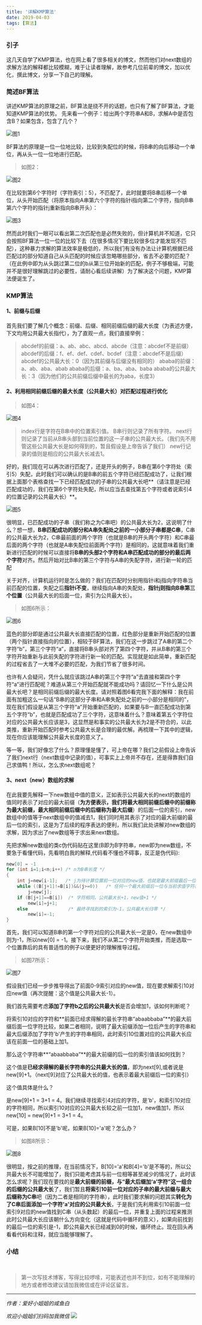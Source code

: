 ```yaml
---
title: '详解KMP算法'
date: 2019-04-03
tags: [算法]
---
```



### **引子**
这几天自学了KMP算法，也在网上看了很多相关的博文，然而他们对next数组的求解方法的解释都比较模糊，难于让读者理解，故参考几位前辈的博文，加以优化，撰此博文，分享一下自己的理解。
  <!--more-->
### **简述BF算法**

讲述KMP算法的原理之前，BF算法是绕不开的话题，也只有了解了BF算法，才能知道KMP算法的优势。
先来看一个例子：给出两个字符串A和B，求解A中是否包含B？如果包含，包含了几个？

![图1][1]

BF算法的原理是一位一位地比较，比较到失配位的时候，将B串的向后移动一个单位，再从头一位一位地进行匹配。

> 如图2：

![图2][2]

在比较到第6个字符时（字符索引：5），不匹配了，此时就要将B串后移一个单位，从头开始匹配（将原本指向A串第六个字符的指针i指向第二个字符，指向B串第六个字符的指针j重新指向B串开头）：

![图3][3]

然而此时我们一眼可以看出第二次匹配也是必然失败的，但计算机并不知道，它只会按照BF算法一位一位的比较下去（在很多情况下要比较很多位才能发现不匹配），这种暴力求解的算法效率是极低的，所以我们有没有办法让计算机根据已经匹配过的部分知道自己从头匹配的时候应该忽略哪些部分，省去不必要的匹配？（在此例中即为从头跳过第二位的b从第三位开始新的匹配，例子不够极端，可能并不是很好理解跳过的必要性，请耐心看后续讲解）为了解决这个问题，KMP算法便诞生了。

### **KMP算法**
#### **1、前缀与后缀**
首先我们要了解几个概念：前缀、后缀、相同前缀后缀的最大长度（为表述方便，下文均用公共最大长指代），为了直观一点，我们直接举例：

>abcdef的前缀：a、ab、abc、abcd、abcde（注意：abcdef不是前缀）
abcdef的后缀：f、ef、def、cdef、bcdef（注意：abcdef不是后缀）
abcdef的公共最大长：0（因为其前缀与后缀没有相同的）
ababa的前缀：a、ab、aba、abab
ababa的后缀：a、ba、aba、baba
ababa的公共最大长：3（因为他们的公共前缀后缀中最长的为aba，长度3）
#### **2、利用相同前缀后缀的最大长度（公共最大长）对匹配过程进行优化**
> 如图4：

![图4][11]

>index行是字符在B串中的位置索引值。
B串行则记录了所有字符。
next行则记录了当前从B串头部到当前位置的这一子串的公共最大长。（我们先不用管这些公共最大长是如何得到的，暂且假设是上帝告诉了我们）
new行记录的值则是相应的公共最大长减去1。



好的，我们现在可以再次进行匹配了，还是开头的例子，B串在第6个字符处（索引5）失配，此时我们可以确认的是B串的前五个字符已经匹配成功了，让我们根据上面那个表格查找一下已经匹配成功的子串的公共最大长吧**（请注意是已经匹配成功的，我们在第6个字符处失配，所以应当去查找第五个字符或者说索引4的位置记录的公共最大长）**。

 ![图5][5]   

很明显，已匹配成功的子串（我们称之为C串吧）的公共最大长为2，这说明了什么？想一想，**B串匹配成功的部分和A串失配处之前的一小部分子串都是C串**，C串的公共最大长为2，C串最前面的两个字符（也就是B串的开头两个字符）和C串最后面的两个字符（也就是A串失配位前面两个字符）是相同的，这就意味着我们重新进行匹配的时候可以直接将**B串的头部2个字符和A串匹配成功的部分的最后两个字符**对齐。然后开始对比B串的第三个字符与A串的失配字符，进行新一轮的匹配
       
关于对齐，计算机运行时是怎么做的？我们在匹配时分别用指针i和j指向字符串当前匹配的位置，失配之后**指针i不变**，继续指向A串的失配处，**指针j则指向B串第三个位置**（公共最大长的后面一位，索引为公共最大长）。

> 如图6所示：

![图6][6]



蓝色的部分即是通过公共最大长直接匹配的位置，红色部分是重新开始匹配的位置（两个指针直接指向的位置），相较于BF算法，我们在这一步跳过了A串的第二个字符“b”，第三个字符“a”，直接将B串头部对齐了第四个字符，并从B串的第三个字符开始重新与此前失配的字符进行新一轮的匹配。实现就是如此简单，重新匹配的过程省去了一大堆不必要的匹配，为我们节省了很多时间。

也许有人会疑问，凭什么就应该跳过A串的第三个字符“a”去直接和第四个字符“a”进行匹配呢？难道从第三个开始匹配就不能成功吗？请回忆一下什么是公共最大长吧？是相同前缀后缀的最大长度。请对照着图6看完我下面的解释：我在前面有加粗这么一句话“B串的这部分子串和A串失配处之前的一小部分是相同的”，现在我们假设是从第三个字符“a”开始重新匹配的，如果要与B一直匹配成功到第五个字符“b”，也就是匹配成功了三个字符，这意味着什么？意味着第五个字符位对应的公共最大长应该是3，这显然是和事实的公共最大长为2是不符合的，以此类推，重新开始匹配时参考公共最大长是合理的最优解。再梳理一下其中的逻辑，现在你应该能理解公共最大长度的意义了。



等一等，我们好像忘了什么？原理懂是懂了，可上帝在哪？我们之前假设上帝告诉了我们next行（next数组中记录的值），可事实上上帝并不存在，还是得靠我们自己求值鸭！所以，怎么求next数组呢？

#### **3、next（new）数组的求解**
在此我要先解释一下new数组中值的意义，正如表示公共最大长的next的数组的值同时表示了对应的最大前缀（**为方便表示，我们将最大相同前缀后缀中的前缀称为最大前缀，最大相同前缀后缀中的后缀称为最大后缀**）的后面一位的索引，new数组中的值等于next数组中的值减去1，我们同时用其表示了对应的最大前缀的最后一位的索引，这是为了后续的程序表达的便利，所以我们此处讲解对new数组的求解，因为求出了new数组等于求出来next数组。

先把求解new数组的类c伪代码贴在这里(B即为B字符串，new即为new数组，不要急于看懂代码，先看明白我的解释,代码看不懂也不碍事，反正是伪代码):
```c
new[0] = -1
for (int i=1;i<n;i++) /* n为B串长度 */
{
    int j=new[i-1];   /* j为待计算位置前一位对应的new值，也就是最大前缀最后一位对应的索引 */
    while ((B[j+1]!=B[i])&&(j>=0))   /* 任何一个最大前缀后一位与当前求值字符相同时或者向前继续寻找的索引为-1时停止循环 */
        j=new[j];
    if (B[j+1]==B[i])  /* 字符相同，公共最大长+1，new值+1 */
        new[i]=j+1;
    else               /* 最终寻找到的索引为-1，公共最大长归零 */
        new[i]=-1;
}
```
首先，我们可以知道B串的第一个字符对应的公共最大长一定是0，在new数组中则为-1，所以new[0] = -1。接下来，我们不从第二个字符开始类推，而是选取一个位置靠后的具有普适性的例子以便更好的理解推导过程。

> 如图7所示：

![图7][7]
       
假设我们已经一步步推导得出了前面0-9索引对应的new值，现在要求解索引10对应new值（再次提醒：这个值是公共最大长-1）。

我们首先需要考虑**添加了字符b之后的公共最大长**是否会增加1，该如何判断呢？

将索引10对应的字符和**前面已经求得解的最长字符串“abaabbaba”**的最大前缀后面一位字符比较，如果二者相同，说明了最大前缀添加一位后产生的字符串和最大后缀添加了字符'b'产生的字符串相同，此时索引10位置对应的公共最大长应该在前面一位的基础上加1。

那么这个字符串**“abaabbaba”**的最大前缀的后一位的索引值该如何找到？

这个值是**已经求得解的最长字符串的公共最大长的值**，即为next[9],或者说是new[9]+1。（next[9]对应了公共最大长的值，也表示着最大前缀后一位的索引）

这个值具体是什么？

是new[9]+1 = 3+1 = 4。我们继续寻找索引4对应的字符，是'b'，和索引10对应的字符相同，所以索引10对应的公共最大长较之前一位加1，new值加1，所以new[10] = new[9]+1 = 3+1 = 4。

可是，如果B[10]不是'b'呢，如果B[10]='a'呢？怎么办？

> 如图8所示：

![图8][8]
       
很明显，按之前的推理，在当前情况下，B[10]='a'和B[4]='b'是不等的，所以公共最大长不可能增加了，我们只能考虑其与前一位相等甚至减少的情况了，此时该怎么求呢？我们现在要找的是**最大前缀的前缀，与“最大后缀加‘a’字符”这一组合的后缀的公共最大长**了，我们暂且**将索引10前一位对应的子串的最大前缀与最大后缀称为C串**吧（因为二者是相同的字符串），此时我们要求解的问题其实**转化为了C串后面添加一个字符'a'对应的公共最大长**，于是我们先利用索引10前面一位索引9对应的new值找到C串（从头数起）的最后一位，并重复上面的过程来推测此时公共最大长应该朝什么方向变化（这就是代码中循环的意义），如果向前找到的最后一位的索引是-1，即公共最大长已经减到0的时候，循环终止。现在回头再看看代码和注释，就应当能够理解了。
       
### **小结**

​       

> 第一次写技术博客，写得比较啰嗦，可能表述也并不到位，如有不能理解的地方或者修改建议请加我微信或在评论区留言。

------
*作者：爱好小姐姐的咸鱼白*

*欢迎小姐姐们扫码加我微信*
![][12]

  

[1]: https://xclwt-blog-image.oss-cn-hangzhou.aliyuncs.com/blog5/AB%E4%B8%B2.png
[2]: https://xclwt-blog-image.oss-cn-hangzhou.aliyuncs.com/blog5/AB%E5%A4%B1%E9%85%8D.png
[3]: https://xclwt-blog-image.oss-cn-hangzhou.aliyuncs.com/blog5/%E4%BB%8E%E5%A4%B4%E5%BC%80%E5%A7%8B.png
[11]: https://xclwt-blog-image.oss-cn-hangzhou.aliyuncs.com/blog5/new7.png
[5]: https://xclwt-blog-image.oss-cn-hangzhou.aliyuncs.com/blog5/AB%E5%A4%B1%E9%85%8D.png
[6]: https://xclwt-blog-image.oss-cn-hangzhou.aliyuncs.com/blog5/%E6%96%B0%E5%8C%B9%E9%85%8D.png
[7]: https://xclwt-blog-image.oss-cn-hangzhou.aliyuncs.com/blog5/new4.png
[8]: https://xclwt-blog-image.oss-cn-hangzhou.aliyuncs.com/blog5/new6.png
[12]: http://xclwt-blog-image.oss-cn-hangzhou.aliyuncs.com/18-10-1/80219838.jpg